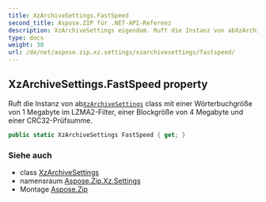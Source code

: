 ```yaml
---
title: XzArchiveSettings.FastSpeed
second_title: Aspose.ZIP für .NET-API-Referenz
description: XzArchiveSettings eigendom. Ruft die Instanz von abXzArchiveSettings class mit einer Wörterbuchgröße von 1 Megabyte im LZMA2Filter einer Blockgröße von 4 Megabyte und einer CRC32Prüfsumme.
type: docs
weight: 30
url: /de/net/aspose.zip.xz.settings/xzarchivesettings/fastspeed/
---
```

## XzArchiveSettings.FastSpeed property

Ruft die Instanz von ab[`XzArchiveSettings`](../) class mit einer Wörterbuchgröße von 1 Megabyte im LZMA2-Filter, einer Blockgröße von 4 Megabyte und einer CRC32-Prüfsumme.

```csharp
public static XzArchiveSettings FastSpeed { get; }
```

### Siehe auch

* class [XzArchiveSettings](../)
* namensraum [Aspose.Zip.Xz.Settings](../../xzarchivesettings/)
* Montage [Aspose.Zip](../../../)


